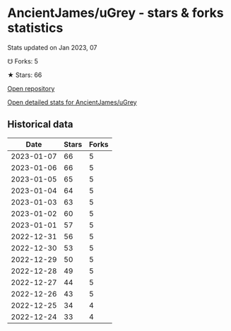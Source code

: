 # AncientJames/uGrey - stars & forks statistics

Stats updated on Jan 2023, 07

☋ Forks: 5

★ Stars: 66

[Open repository](https://github.com/AncientJames/uGrey)

[Open detailed stats for AncientJames/uGrey](https://reviewgithub.com/rep/AncientJames/uGrey)

## Historical data
| Date | Stars | Forks |
|------|-------|-------|
| 2023-01-07 | 66 | 5 | 
| 2023-01-06 | 66 | 5 | 
| 2023-01-05 | 65 | 5 | 
| 2023-01-04 | 64 | 5 | 
| 2023-01-03 | 63 | 5 | 
| 2023-01-02 | 60 | 5 | 
| 2023-01-01 | 57 | 5 | 
| 2022-12-31 | 56 | 5 | 
| 2022-12-30 | 53 | 5 | 
| 2022-12-29 | 50 | 5 | 
| 2022-12-28 | 49 | 5 | 
| 2022-12-27 | 44 | 5 | 
| 2022-12-26 | 43 | 5 | 
| 2022-12-25 | 34 | 4 | 
| 2022-12-24 | 33 | 4 | 

